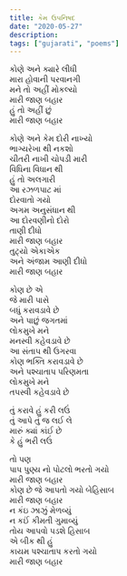 ```yaml
---
title: કેમ ઉપનિષદ
date: "2020-05-27"
description:
tags: ["gujarati", "poems"]
---
```

કોણે અને ક્યારે લીધી </br>
મારા હોવાની પરવાનગી</br>
મને તો અહીં મોકલ્યો</br>
મારી જાણ બહાર </br>
હું તો અહીં છું</br>
મારી જાણ બહાર</br>

કોણે અને કેમ દોરી નાખ્યો</br>
ભાગ્યરેખા થી નકશો</br>
ચીતરી નાખી ચોપડી મારી</br>
વિધિના વિધાન થી</br>
હું તો અલગારી</br>
આ રઝળપાટ માં</br>
દોરવાતો ગયો</br>
અગમ અનુસંધાન થી</br>
આ દોરવણીનો દોરો</br>
તાણી દીધો</br>
મારી જાણ બહાર</br>
તુટ્યો એકાએક</br>
અને અંજામ આણી દીધો</br>
મારી જાણ બહાર</br>

કોણ છે એ</br>
જે મારી પાસે</br>
બધું કરાવડાવે છે</br>
અને પાછું જગતમાં</br>
લોકમુખે મને</br>
મનસ્વી કહેવડાવે છે</br>
આ સંતાપ થી ઉગરવા</br>
કોણ ભક્તિ કરાવડાવે છે</br>
અને પશ્ચાતાપ પરિણમતા</br>
લોકમુખે મને</br>
તપસ્વી કહેવડાવે છે</br>

તું કરાવે હું કરી લઉં</br>
તું આપે તું જ લઈ લે</br>
મારું ક્યાં કાંઈ છે</br>
કે હું ભરી લઉં</br>

તો પણ</br>
પાપ પુણ્ય નો પોટલો ભરતો ગયો</br>
મારી જાણ બહાર</br>
કોણ છે જે આપતો ગયો બેહિસાબ</br>
મારી જાણ બહાર</br>
ન કંઇ ઝાઝું મેળવ્યું</br>
ન કઈં કીમતી ગુમાવ્યું</br>
તોય આપવો પડશે હિસાબ</br>
એ બીક થી હું</br>
કાયમ પશ્ચાતાપ કરતો ગયો</br>
મારી જાણ બહાર</br>

